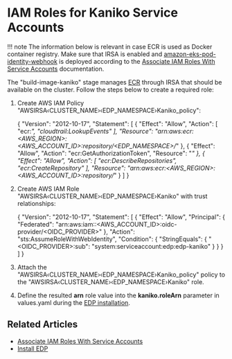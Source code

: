 # IAM Roles for Kaniko Service Accounts

!!! note
    The information below is relevant in case ECR is used as Docker container registry.
    Make sure that IRSA is enabled and [amazon-eks-pod-identity-webhook](https://github.com/aws/amazon-eks-pod-identity-webhook/tree/master) is deployed according to the [Associate IAM Roles With Service Accounts](./enable-irsa.md) documentation.

The "build-image-kaniko" stage manages [ECR](https://aws.amazon.com/ecr/) through IRSA that should be available on the cluster. Follow the steps below to create a required role:

1. Create AWS IAM Policy "AWSIRSA&#8249;CLUSTER_NAME&#8250;&#8249;EDP_NAMESPACE&#8250;Kaniko_policy":

      {
        "Version": "2012-10-17",
        "Statement": [
          {
              "Effect": "Allow",
              "Action": [
                  "ecr:*",
                  "cloudtrail:LookupEvents"
              ],
              "Resource": "arn:aws:ecr:<AWS_REGION>:<AWS_ACCOUNT_ID>:repository/<EDP_NAMESPACE>/*"
          },
          {
              "Effect": "Allow",
              "Action": "ecr:GetAuthorizationToken",
              "Resource": "*"
          },
          {
              "Effect": "Allow",
              "Action": [
                  "ecr:DescribeRepositories",
                  "ecr:CreateRepository"
              ],
              "Resource": "arn:aws:ecr:<AWS_REGION>:<AWS_ACCOUNT_ID>:repository/*"
          }
        ]
      }

2. Create AWS IAM Role "AWSIRSA&#8249;CLUSTER_NAME&#8250;&#8249;EDP_NAMESPACE&#8250;Kaniko" with trust relationships:

      {
        "Version": "2012-10-17",
        "Statement": [
          {
            "Effect": "Allow",
            "Principal": {
              "Federated": "arn:aws:iam::<AWS_ACCOUNT_ID>:oidc-provider/<OIDC_PROVIDER>"
            },
            "Action": "sts:AssumeRoleWithWebIdentity",
            "Condition": {
              "StringEquals": {
                "<OIDC_PROVIDER>:sub": "system:serviceaccount:edp:edp-kaniko"
              }
            }
          }
        ]
      }

3. Attach the "AWSIRSA&#8249;CLUSTER_NAME&#8250;&#8249;EDP_NAMESPACE&#8250;Kaniko_policy" policy to the "AWSIRSA&#8249;CLUSTER_NAME&#8250;&#8249;EDP_NAMESPACE&#8250;Kaniko" role.

4. Define the resulted **arn** role value into the **kaniko.roleArn** parameter in values.yaml during the [EDP installation](./install-edp.md).

## Related Articles

* [Associate IAM Roles With Service Accounts](../operator-guide/enable-irsa.md)
* [Install EDP](../operator-guide/install-edp.md)
